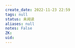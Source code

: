 ```yaml
---
create_date: 2022-11-23 22:59
tags: null
status: 未阅读 
aliases: null
notes: False
ZK: 
uid: 
---
```



